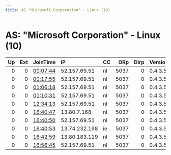 ```yaml
---
title: AS "Microsoft Corporation" - Linux (10)
---
```


# AS: "Microsoft Corporation" - Linux (10)

|   Up |   Ext | JoinTime                                                                                            | IP            | CC   |   ORp |   Dirp | Version   | Contact   | Nickname   |   eFamMembers |
|-----:|------:|:----------------------------------------------------------------------------------------------------|:--------------|:-----|------:|-------:|:----------|:----------|:-----------|--------------:|
|    0 |     0 | [00:07:44](https://metrics.torproject.org/rs.html#details/6EF3924400AD1D391B50F9689BBAAED7EF914726) | 52.157.69.51  | nl   |  5037 |      0 | 0.4.3.5   | None      | node1      |             1 |
|    0 |     0 | [00:17:55](https://metrics.torproject.org/rs.html#details/56490109CAA6C896B3F173D912275FF306F7DC7D) | 52.157.69.51  | nl   |  5037 |      0 | 0.4.3.5   | None      | node1      |             1 |
|    0 |     0 | [01:06:18](https://metrics.torproject.org/rs.html#details/5B8A1F8542EB20DEA01074311B29C5921EB08FFF) | 52.157.69.51  | nl   |  5037 |      0 | 0.4.3.5   | None      | node1      |             1 |
|    0 |     0 | [01:10:31](https://metrics.torproject.org/rs.html#details/2FDF9567F01A6FE22DEC923EDD5D8858F76D40CB) | 52.157.69.51  | nl   |  5037 |      0 | 0.4.3.5   | None      | node1      |             1 |
|    0 |     0 | [12:34:13](https://metrics.torproject.org/rs.html#details/CBE56A59AD01FBD59BF387FEC073615D31C96BF6) | 52.157.69.51  | nl   |  5037 |      0 | 0.4.3.5   | None      | node1      |             1 |
|    0 |     0 | [16:40:47](https://metrics.torproject.org/rs.html#details/3C10A8B27CA3BD78008E36A8F6AFCE0CF1CFE30E) | 13.80.7.168   | nl   |  5037 |      0 | 0.4.3.5   | None      | node6      |             1 |
|    0 |     0 | [16:40:50](https://metrics.torproject.org/rs.html#details/8283CFF600BE787D3320BD5CDEDF69E2A9E5DDAF) | 52.157.69.51  | nl   |  5037 |      0 | 0.4.3.5   | None      | node1      |             1 |
|    0 |     0 | [16:40:53](https://metrics.torproject.org/rs.html#details/32DC783E3E6A7E9A362DAA5D9670D43092255A9A) | 13.74.232.198 | ie   |  5037 |      0 | 0.4.3.5   | None      | node4      |             1 |
|    0 |     0 | [16:42:59](https://metrics.torproject.org/rs.html#details/BB710C1B96FD23A181708A5AD8C863BC59B55961) | 13.80.183.119 | nl   |  5037 |      0 | 0.4.3.5   | None      | node5      |             1 |
|    0 |     0 | [16:56:45](https://metrics.torproject.org/rs.html#details/92A032CBB965859581085E138F9A28414682DB42) | 52.157.69.51  | nl   |  5037 |      0 | 0.4.3.5   | None      | node1      |             1 |
